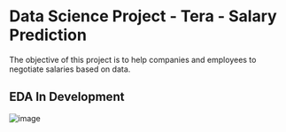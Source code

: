 # Data Science Project - Tera - Salary Prediction

The objective of this project is to help companies and employees to negotiate salaries based on data.

## EDA In Development

![image](https://c.tenor.com/GfSX-u7VGM4AAAAM/coding.gif)

